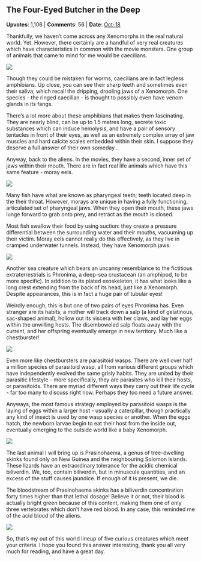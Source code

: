 ## The Four-Eyed Butcher in the Deep
    
**Upvotes**: 1,106 | **Comments**: 56 | **Date**: [Oct-18](https://www.quora.com/What-real-life-animals-are-the-most-similar-to-the-Xenomorphs-from-Alien/answer/Gary-Meaney)

Thankfully, we haven’t come across any Xenomorphs in the real natural world. Yet. However, there certainly are a handful of very real creatures which have characteristics in common with the movie monsters. One group of animals that came to mind for me would be caecilians.

![](https://qph.fs.quoracdn.net/main-qimg-0a261f4a457cb94876c845f81fdd8ae5-lq)

Though they could be mistaken for worms, caecilians are in fact legless amphibians. Up close, you can see their sharp teeth and sometimes even their saliva, which recall the dripping, drooling jaws of a Xenomorph. One species - the ringed caecilian - is thought to possibly even have venom glands in its fangs.

There’s a lot more about these amphibians that makes them fascinating. They are nearly blind, can be up to 1.5 metres long, secrete toxic substances which can induce hemolysis, and have a pair of sensory tentacles in front of their eyes, as well as an extremely complex array of jaw muscles and hard calcite scales embedded within their skin. I suppose they deserve a full answer of their own someday…

Anyway, back to the aliens. In the movies, they have a second, inner set of jaws within their mouth. There are in fact real life animals which have this same feature - moray eels.

![](https://qph.fs.quoracdn.net/main-qimg-fefdebb3e46bfa7fc9a93f8343ba0f7b-lq)

Many fish have what are known as pharyngeal teeth; teeth located deep in the their throat. However, morays are unique in having a fully functioning, articulated set of pharyngeal jaws. When they open their mouth, these jaws lunge forward to grab onto prey, and retract as the mouth is closed.

Most fish swallow their food by using suction: they create a pressure differential between the surrounding water and their mouths, vacuuming up their victim. Moray eels cannot really do this effectively, as they live in cramped underwater tunnels. Instead, they have Xenomorph jaws.

![](https://qph.fs.quoracdn.net/main-qimg-d697862f161c8b0d70711113b87f482d-lq)

Another sea creature which bears an uncanny resemblance to the fictitious extraterrestrials is Phronima, a deep-sea crustacean (an amphipod, to be more specific). In addition to its plated exoskeleton, it has what looks like a long crest extending from the back of its head, just like a Xenomorph. Despite appearances, this is in fact a huge pair of tubular eyes!

Weirdly enough, this is but one of two pairs of eyes Phronima has. Even stranger are its habits; a mother will track down a salp (a kind of gelatinous, sac-shaped animal), hollow out its viscera with her claws, and lay her eggs within the unwilling hosts. The disemboweled salp floats away with the current, and her offspring eventually emerge in new territory. Much like a chestburster!

![](https://qph.fs.quoracdn.net/main-qimg-7f85e34c571a5383cee2e967acd2de8a-pjlq)

Even more like chestbursters are parasitoid wasps. There are well over half a million species of parasitoid wasp, all from various different groups which have independently evolved the same grisly habits. They are united by their parasitic lifestyle - more specifically, they are parasites who kill their hosts, or parasitoids. There are myriad different ways they carry out their life cycle - far too many to discuss right now. Perhaps they too need a future answer.

Anyways, the most famous strategy employed by parasitoid wasps is the laying of eggs within a larger host - usually a caterpillar, though practically any kind of insect is used by one wasp species or another. When the eggs hatch, the newborn larvae begin to eat their host from the inside out, eventually emerging to the outside world like a baby Xenomorph.

![](https://qph.fs.quoracdn.net/main-qimg-17f51314ed38aca5f464bedd841d2132-pjlq)

The last animal I will bring up is Prasinohaema, a genus of tree-dwelling skinks found only on New Guinea and the neighbouring Solomon Islands. These lizards have an extraordinary tolerance for the acidic chemical biliverdin. We, too, contain biliverdin, but in minuscule quantities, and an excess of the stuff causes jaundice. If enough of it is present, we die.

The bloodstream of Prasinohaema skinks has a biliverdin concentration forty times higher than that lethal dosage! Believe it or not, their blood is actually bright green because of this content, making them one of only three vertebrates which don’t have red blood. In any case, this reminded me of the acid blood of the aliens.

![](https://qph.fs.quoracdn.net/main-qimg-039b91525a3a36d416ede5ffbebf6ce6-lq)

So, that’s my out of this world lineup of five curious creatures which meet your criteria. I hope you found this answer interesting, thank you all very much for reading, and have a great day.

